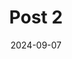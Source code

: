 ---
title: "Post 2"
image: "images/stock.jpg"
date: 2024-09-07
layout: post
desc: "A second post"
---